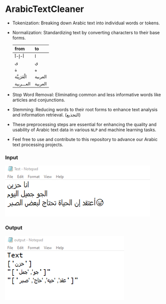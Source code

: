 # ArabicTextCleaner
            
* Tokenization: Breaking down Arabic text into individual words or tokens.                   
* Normalization: Standardizing text by converting characters to their base forms.
  
  | from | to |
  | -----|----|
  | أ-إ-آ | ا |
  | ى | ي |
  | ة | ه |
  | الْعَرَبِيَّة | العربية |
  | العـــربية | العربية |
* Stop Word Removal: Eliminating common and less informative words like articles and conjunctions.                              
* Stemming: Reducing words to their root forms to enhance text analysis and information retrieval. (التجذيع)                      
* These preprocessing steps are essential for enhancing the quality and usability of Arabic text data in various `NLP` and machine learning tasks.                    
* Feel free to use and contribute to this repository to advance our Arabic text processing projects.                                                 

### Input
![Alt text](/Images/Test.png) 
### Output
![Alt text](/Images/Output.png)
